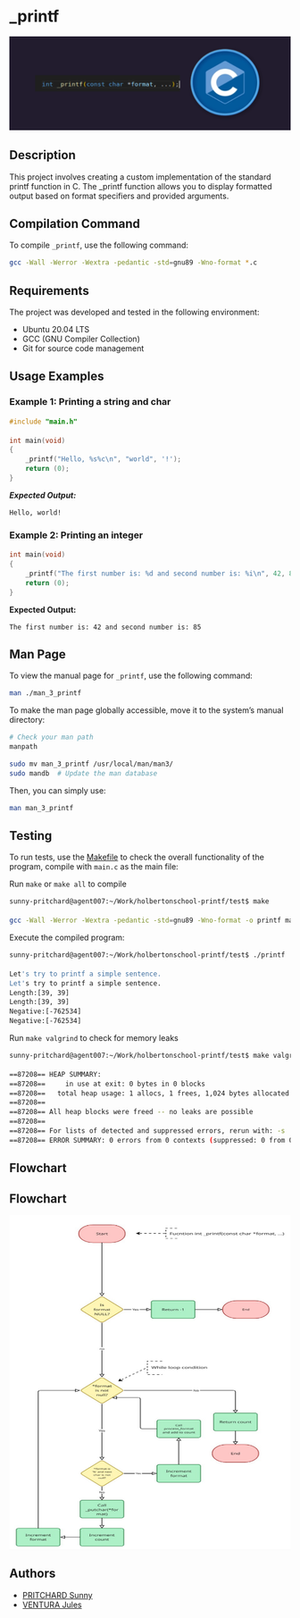 # _printf

![_printf Banner](/img/_printf-banner.png)


## Description

This project involves creating a custom implementation of the standard printf function in C.
The _printf function allows you to display formatted output based on format specifiers and provided arguments.


## Compilation Command

To compile `_printf`, use the following command:

```sh
gcc -Wall -Werror -Wextra -pedantic -std=gnu89 -Wno-format *.c
```

## Requirements

The project was developed and tested in the following environment:

- Ubuntu 20.04 LTS
- GCC (GNU Compiler Collection)
- Git for source code management

## Usage Examples

### Example 1: Printing a string and char

```c
#include "main.h"

int main(void)
{
	_printf("Hello, %s%c\n", "world", '!');
	return (0);
}
```

***Expected Output:***

```
Hello, world!
```

### Example 2: Printing an integer

```c
int main(void)
{
	_printf("The first number is: %d and second number is: %i\n", 42, 85);
	return (0);
}
```

**Expected Output:**

```
The first number is: 42 and second number is: 85
```

## Man Page

To view the manual page for `_printf`, use the following command:

```sh
man ./man_3_printf
```

To make the man page globally accessible, move it to the system’s manual directory:

```sh
# Check your man path
manpath 
```

```sh
sudo mv man_3_printf /usr/local/man/man3/
sudo mandb  # Update the man database
```
Then, you can simply use:
```sh
man man_3_printf
```

## Testing

To run tests, use the [Makefile](/Makefile) to check the overall functionality of the program, compile with `main.c` as the main file:

Run `make` or `make all` to compile

```sh
sunny-pritchard@agent007:~/Work/holbertonschool-printf/test$ make

gcc -Wall -Werror -Wextra -pedantic -std=gnu89 -Wno-format -o printf main.c print_char.c _printf.c print_int.c print_percent.c print_str.c process_format.c _putchar.c
```
Execute the compiled program:
```sh
sunny-pritchard@agent007:~/Work/holbertonschool-printf/test$ ./printf 

Let's try to printf a simple sentence.
Let's try to printf a simple sentence.
Length:[39, 39]
Length:[39, 39]
Negative:[-762534]
Negative:[-762534]
```
Run `make valgrind` to check for memory leaks
```sh
sunny-pritchard@agent007:~/Work/holbertonschool-printf/test$ make valgrind

==87208== HEAP SUMMARY:
==87208==     in use at exit: 0 bytes in 0 blocks
==87208==   total heap usage: 1 allocs, 1 frees, 1,024 bytes allocated
==87208== 
==87208== All heap blocks were freed -- no leaks are possible
==87208== 
==87208== For lists of detected and suppressed errors, rerun with: -s
==87208== ERROR SUMMARY: 0 errors from 0 contexts (suppressed: 0 from 0)
```

## Flowchart

## Flowchart


<img src="/img/Flowchart _printf1.jpg" alt="Flowchart of _printf" width="600" height="600" align="center">


## Authors

- [PRITCHARD Sunny](https://github.com/sunnypritchard)
- [VENTURA Jules](https://github.com/Juleslgc)